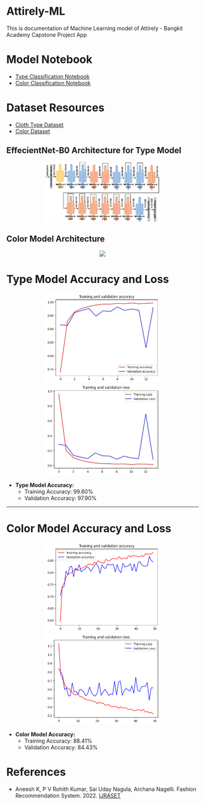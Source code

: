 # Attirely-ML

This is documentation of Machine Learning model of Attirely - Bangkit Academy Capstone Project App



# Model  Notebook
- [Type Classification Notebook](https://colab.research.google.com/drive/1jjA_i30Ot_Bm7GhUIsVykikz2vfJc78W?usp=sharing)
- [Color Classification Notebook](https://colab.research.google.com/drive/11tCnYZqruJIZKV4F6FOf2s7ANvys_NfE?usp=sharing)

# Dataset Resources
- [Cloth Type Dataset](https://universe.roboflow.com/attirely-senang/attirely-hmm)
- [Color Dataset](https://universe.roboflow.com/mariomartuaa/attirely-color)

## EffecientNet-B0 Architecture for Type Model
<p align="center">
  <img src="Dokumentasi/EfficientNet B0 Architecture.png" width="300"/>
</p>

## Color Model Architecture
<p align="center">
  <img src="Dokumentasi/color_layer,jpg" width="300"/>
</p>

# Type Model Accuracy and Loss

<p align="center">
  <img src="Dokumentasi/acc_type.jpeg" width="300"/>
  <img src="Dokumentasi/loss_type.jpeg" width="300"/>
</p>

- **Type Model Accuracy:**
  - Training Accuracy: 99.60%
  - Validation Accuracy: 97.90%

---

# Color Model Accuracy and Loss

<p align="center">
  <img src="Dokumentasi/acc_color.png" width="300"/>
  <img src="Dokumentasi/loss_color.png" width="300"/>
</p>

- **Color Model Accuracy:**
  - Training Accuracy: 88.41%
  - Validation Accuracy: 84.43%


# References
- Aneesh K, P V Rohith Kumar, Sai Uday Nagula, Archana Nagelli. Fashion Recommendation System. 2022.  [IJRASET](https://tfhub.dev/google/collections/landmarks)
